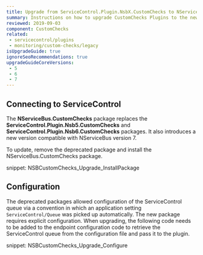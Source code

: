 ```yaml
---
title: Upgrade from ServiceControl.Plugin.NsbX.CustomChecks to NServiceBus.CustomChecks
summary: Instructions on how to upgrade CustomChecks Plugins to the new NServiceBus.CustomChecks package
reviewed: 2019-09-03
component: CustomChecks
related:
 - servicecontrol/plugins
 - monitoring/custom-checks/legacy
isUpgradeGuide: true
ignoreSeoRecommendations: true
upgradeGuideCoreVersions:
 - 5
 - 6
 - 7
---
```



## Connecting to ServiceControl

The **NServiceBus.CustomChecks** package replaces the **ServiceControl.Plugin.Nsb5.CustomChecks** and **ServiceControl.Plugin.Nsb6.CustomChecks** packages. It also introduces a new version compatible with NServiceBus version 7.

To update, remove the deprecated package and install the NServiceBus.CustomChecks package.

snippet: NSBCustomChecks_Upgrade_InstallPackage

## Configuration

The deprecated packages allowed configuration of the ServiceControl queue via a convention in which an application setting `ServiceControl/Queue` was picked up automatically. The new package requires explicit configuration. When upgrading, the following code needs to be added to the endpoint configuration code to retrieve the ServiceControl queue from the configuration file and pass it to the plugin.

snippet: NSBCustomChecks_Upgrade_Configure
